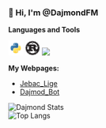<h3>👋 Hi, I'm @DajmondFM</h3>


**Languages and Tools**

<code><img height="30" src="https://raw.githubusercontent.com/github/explore/80688e429a7d4ef2fca1e82350fe8e3517d3494d/topics/python/python.png"></code>
<code><img height="30" src="https://raw.githubusercontent.com/github/explore/80688e429a7d4ef2fca1e82350fe8e3517d3494d/topics/rust/rust.png"></code>
<code><img height="30" src="https://raw.githubusercontent.com/hussainweb/hussainweb/main/icons/vscode.png"></code>


**My Webpages:** <br>
- [Jebac_Lige](https://dajmondfm.github.io/Jebac-Lige/)
- [Dajmod_Bot](https://python-bot.dajmondfm.repl.co/)



<!-- <details>
   <summary>:zap: Github Stats</summary>
   [![Dajmond Stats](https://github-readme-stats.vercel.app/api?username=DajmondFM)]
 </details> -->
![Dajmond Stats](https://github-readme-stats.vercel.app/api?username=DajmondFM&theme=algolia&show_icons=true)
<br>
![Top Langs](https://github-readme-stats.vercel.app/api/top-langs/?username=DajmondFM&theme=algolia&show_icons=true&layout=compact)

<!---
DajmondFM/DajmondFM is a ✨ special ✨ repository because its `README.md` (this file) appears on your GitHub profile.
You can click the Preview link to take a look at your changes.
--->


<!-- - 👋 Hi, I’m @DajmondFM
- 👀 I’m interested in ...
- 🌱 I’m currently learning ...
- 💞️ I’m looking to collaborate on ...
- 📫 How to reach me ... -->


<!-- - 👋 Hi, I’m @DajmondFM
- 👀 I’m interested in programing and gaming.🎮
- 🌱 I’m currently learning html, css, java script and python.🐍
- 💞️ I’m looking to collaborate on ...
- 📫 How to reach me ... 

https://www.youtube.com/watch?v=n6d4KHSKqGk&t=107s&ab_channel=codeSTACKr-->
